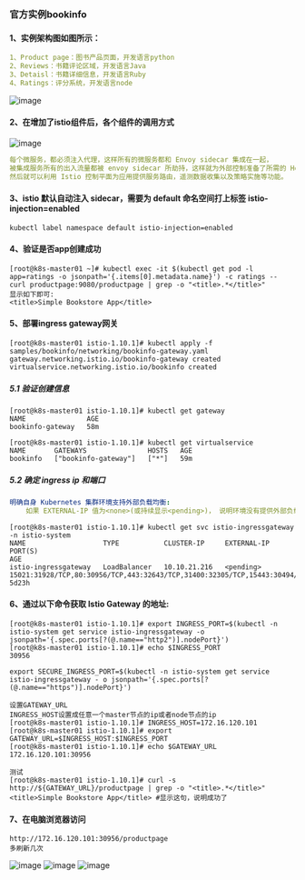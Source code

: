 ### 官方实例bookinfo
#### 1、实例架构图如图所示：
```yaml
1、Product page：图书产品页面，开发语言python
2、Reviews：书籍评论区域，开发语言Java
3、Detaisl：书籍详细信息，开发语言Ruby
4、Ratings：评分系统，开发语言node
```
![image](https://github.com/498946975/DevOps/blob/master/images/istio1.png)
#### 2、在增加了istio组件后，各个组件的调用方式
![image](https://github.com/498946975/DevOps/blob/master/images/istio2.png)
```yaml
每个微服务，都必须注入代理，这样所有的微服务都和 Envoy sidecar 集成在一起，
被集成服务所有的出入流量都被 envoy sidecar 所劫持，这样就为外部控制准备了所需的 Hook，
然后就可以利用 Istio 控制平面为应用提供服务路由，遥测数据收集以及策略实施等功能。
```
#### 3、istio 默认自动注入 sidecar，需要为 default 命名空间打上标签 istio-injection=enabled
```shell script
kubectl label namespace default istio-injection=enabled
```
#### 4、验证是否app创建成功
```shell script
[root@k8s-master01 ~]# kubectl exec -it $(kubectl get pod -l app=ratings -o jsonpath='{.items[0].metadata.name}') -c ratings -- curl productpage:9080/productpage | grep -o "<title>.*</title>"
显示如下即可:
<title>Simple Bookstore App</title>
```
#### 5、部署ingress gateway网关
```shell script
[root@k8s-master01 istio-1.10.1]# kubectl apply -f samples/bookinfo/networking/bookinfo-gateway.yaml
gateway.networking.istio.io/bookinfo-gateway created
virtualservice.networking.istio.io/bookinfo created
```
##### 5.1 验证创建信息
```shell script
[root@k8s-master01 istio-1.10.1]# kubectl get gateway
NAME               AGE
bookinfo-gateway   58m

[root@k8s-master01 istio-1.10.1]# kubectl get virtualservice
NAME       GATEWAYS               HOSTS   AGE
bookinfo   ["bookinfo-gateway"]   ["*"]   59m
```
##### 5.2 确定 ingress ip 和端口
```yaml
明确自身 Kubernetes 集群环境支持外部负载均衡:
    如果 EXTERNAL-IP 值为<none>(或持续显示<pending>)， 说明环境没有提供外部负载均 衡，无法使用 ingress gateway。
```
```shell script
[root@k8s-master01 istio-1.10.1]# kubectl get svc istio-ingressgateway -n istio-system
NAME                   TYPE           CLUSTER-IP     EXTERNAL-IP   PORT(S)                                                                      AGE
istio-ingressgateway   LoadBalancer   10.10.21.216   <pending>     15021:31928/TCP,80:30956/TCP,443:32643/TCP,31400:32305/TCP,15443:30494/TCP   5d23h
```
#### 6、通过以下命令获取 Istio Gateway 的地址:
```shell script
[root@k8s-master01 istio-1.10.1]# export INGRESS_PORT=$(kubectl -n istio-system get service istio-ingressgateway -o jsonpath='{.spec.ports[?(@.name=="http2")].nodePort}')        
[root@k8s-master01 istio-1.10.1]# echo $INGRESS_PORT
30956
```
```shell script
export SECURE_INGRESS_PORT=$(kubectl -n istio-system get service istio-ingressgateway - o jsonpath='{.spec.ports[?(@.name=="https")].nodePort}')
```
```shell script
设置GATEWAY_URL
INGRESS_HOST设置成任意一个master节点的ip或者node节点的ip
[root@k8s-master01 istio-1.10.1]# INGRESS_HOST=172.16.120.101
[root@k8s-master01 istio-1.10.1]# export GATEWAY_URL=$INGRESS_HOST:$INGRESS_PORT
[root@k8s-master01 istio-1.10.1]# echo $GATEWAY_URL
172.16.120.101:30956
```
```shell script
测试
[root@k8s-master01 istio-1.10.1]# curl -s http://${GATEWAY_URL}/productpage | grep -o "<title>.*</title>"
<title>Simple Bookstore App</title> #显示这句，说明成功了
```
#### 7、在电脑浏览器访问
```shell script
http://172.16.120.101:30956/productpage
多刷新几次
```
![image](https://github.com/498946975/DevOps/blob/master/images/istio3.png)
![image](https://github.com/498946975/DevOps/blob/master/images/istio4.png)
![image](https://github.com/498946975/DevOps/blob/master/images/istio5.png)
